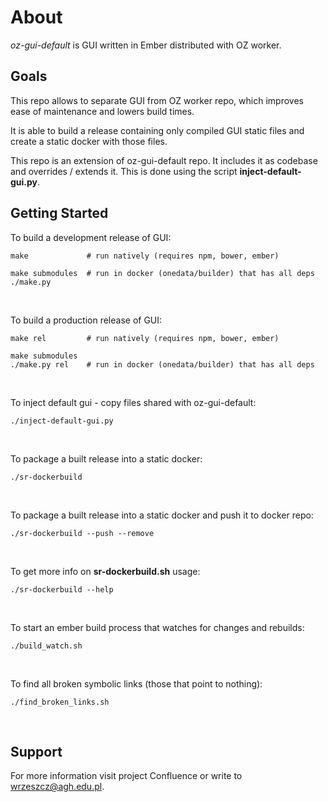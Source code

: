 About
=====

*oz-gui-default* is GUI written in Ember distributed with OZ worker.

Goals
-----

This repo allows to separate GUI from OZ worker repo, which improves
ease of maintenance and lowers build times.

It is able to build a release containing only compiled GUI static files
and create a static docker with those files.

This repo is an extension of oz-gui-default repo. It includes it as 
codebase and overrides / extends it. This is done using the script
**inject-default-gui.py**.

Getting Started
---------------

To build a development release of GUI:

```
make             # run natively (requires npm, bower, ember)
```
```
make submodules  # run in docker (onedata/builder) that has all deps
./make.py        
```
<br />

To build a production release of GUI:

```
make rel         # run natively (requires npm, bower, ember)
```
```
make submodules
./make.py rel    # run in docker (onedata/builder) that has all deps
```
<br />

To inject default gui - copy files shared with oz-gui-default:

```
./inject-default-gui.py
```
<br />

To package a built release into a static docker:

```
./sr-dockerbuild
```
<br />

To package a built release into a static docker and 
push it to docker repo:

```
./sr-dockerbuild --push --remove
```
<br />

To get more info on ****sr-dockerbuild.sh**** usage:

```
./sr-dockerbuild --help 
```
<br />

To start an ember build process that watches for changes and rebuilds:

```
./build_watch.sh
```
<br />

To find all broken symbolic links (those that point to nothing):

```
./find_broken_links.sh
```
<br />

Support
-------

For more information visit project Confluence or 
write to wrzeszcz@agh.edu.pl.
